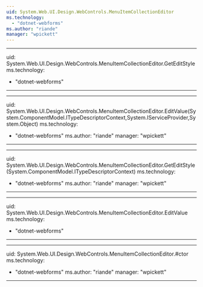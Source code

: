 ```yaml
---
uid: System.Web.UI.Design.WebControls.MenuItemCollectionEditor
ms.technology: 
  - "dotnet-webforms"
ms.author: "riande"
manager: "wpickett"
---
```


---
uid: System.Web.UI.Design.WebControls.MenuItemCollectionEditor.GetEditStyle
ms.technology: 
  - "dotnet-webforms"
---

---
uid: System.Web.UI.Design.WebControls.MenuItemCollectionEditor.EditValue(System.ComponentModel.ITypeDescriptorContext,System.IServiceProvider,System.Object)
ms.technology: 
  - "dotnet-webforms"
ms.author: "riande"
manager: "wpickett"
---

---
uid: System.Web.UI.Design.WebControls.MenuItemCollectionEditor.GetEditStyle(System.ComponentModel.ITypeDescriptorContext)
ms.technology: 
  - "dotnet-webforms"
ms.author: "riande"
manager: "wpickett"
---

---
uid: System.Web.UI.Design.WebControls.MenuItemCollectionEditor.EditValue
ms.technology: 
  - "dotnet-webforms"
---

---
uid: System.Web.UI.Design.WebControls.MenuItemCollectionEditor.#ctor
ms.technology: 
  - "dotnet-webforms"
ms.author: "riande"
manager: "wpickett"
---
